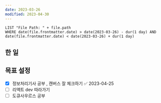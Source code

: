 ```yaml
---
date: 2023-03-26
modified: 2023-04-30
---
```


```dataview
LIST "File Path: " + file.path
WHERE date(file.frontmatter.date) > date(2023-03-26) - dur(1 day) AND date(file.frontmatter.date) < date(2023-03-26) + dur(1 day)
```

## 한 일

## 목표 설정

- [x] 정보처리기사 공부 , 캔버스 잘 체크하기 ✅ 2023-04-25
- [ ] 리액트 dev 따라가기
- [ ] 도큐사우르스 공부
